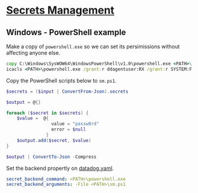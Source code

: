 # [Secrets Management](https://docs.datadoghq.com/agent/guide/secrets-management)

## Windows - PowerShell example

Make a copy of `powershell.exe` so we can set its persimissions without affecting anyone else.

```cmd
copy C:\Windows\SysWOW64\WindowsPowerShell\v1.0\powershell.exe <PATH>\
icacls <PATH>\powershell.exe /grant:r ddagentuser:RX /grant:r SYSTEM:F /grant:r Administrators:F /inheritancelevel:r
```

Copy the PowerShell scripts below to `sm.ps1`.

```powershell
$secrets = ($input | ConvertFrom-Json).secrets

$output = @{}

foreach ($secret in $secrets) {
    $value =  @{
                 value = "passw0rd"
                 error = $null
               }
    $output.add($secret, $value)
}

$output | ConvertTo-Json -Compress
```

Set the backend propertly on [datadog.yaml](https://docs.datadoghq.com/agent/basic_agent_usage/windows/?tab=gui#configuration).

```yaml
secret_backend_command: <PATH>\powershell.exe
secret_backend_arguments: -File <PATH>\sm.ps1
```
